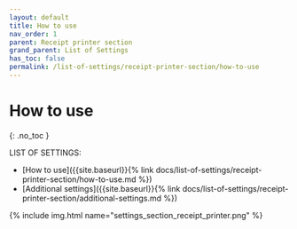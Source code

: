 ```yaml
---
layout: default
title: How to use
nav_order: 1
parent: Receipt printer section
grand_parent: List of Settings
has_toc: false
permalink: /list-of-settings/receipt-printer-section/how-to-use
---
```


# How to use
{: .no_toc }

LIST OF SETTINGS:
- [How to use]({{site.baseurl}}{% link docs/list-of-settings/receipt-printer-section/how-to-use.md %})
- [Additional settings]({{site.baseurl}}{% link docs/list-of-settings/receipt-printer-section/additional-settings.md %})


{% include img.html name="settings_section_receipt_printer.png" %}